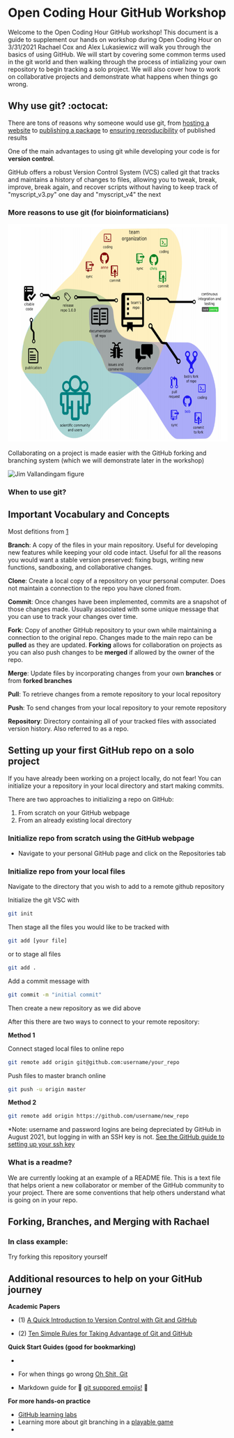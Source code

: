 # Open Coding Hour GitHub Workshop

Welcome to the Open Coding Hour GitHub workshop! This document is a guide to supplement our hands on workshop during Open Coding Hour on 3/31/2021
Rachael Cox and Alex Lukasiewicz will walk you through the basics of using GitHub. We will start by covering some common terms used in the git world and then walking through the process of intializing your own repository to begin tracking a solo project.
We will also cover how to work on collaborative projects and demonstrate what happens when things go wrong.

## Why use git? :octocat:

There are tons of reasons why someone would use git, from [hosting a website](https://github.com/wilkelab/wilkelab.github.io) to [publishing a package](https://github.com/rachaelcox/diffprot) to [ensuring reproducibility](https://github.com/marcottelab/CoEVxIMP) of published results  

One of the main advantages to using git while developing your code is for **version control**.

GitHub offers a robust Version Control System (VCS) called git that tracks and maintains a history of changes to files, allowing you to tweak, break, improve, break again, and recover scripts without having to keep track of "myscript_v3.py" one day and "myscript_v4" the next

### More reasons to use git (for bioinformaticians) 
 
 <img src=data/perez-riverol_fig_1.png width="700" height="500">

Collaborating on a project is made easier with the GitHub forking and branching system (which we will demonstrate later in the workshop) 

![Jim Vallandingam figure](https://vallandingham.me/images/git/git_diagrams.png)

### When to use git? 

## Important Vocabulary and Concepts 
Most defitions from [1](https://doi-org.ezproxy.lib.utexas.edu/10.1371/journal.pcbi.1004668)

**Branch**: A copy of the files in your main repository. Useful for developing new features while keeping your old code intact. Useful for all the reasons you would want a stable version preserved: fixing bugs, writing new functions, sandboxing, and collaborative changes.

**Clone**: Create a local copy of a repository on your personal computer. Does not maintain a connection to the repo you have cloned from.

**Commit**: Once changes have been implemented, commits are a snapshot of those changes made. Usually associated with some unique message that you can use to track your changes over time.

**Fork**: Copy of another GitHub repository to your own while maintaining a connection to the original repo. Changes made to the main repo can be **pulled** as they are updated. **Forking** allows for collaboration on projects as you can also push changes to be **merged** if allowed by the owner of the repo.

**Merge**: Update files by incorporating changes from your own **branches** or from **forked branches**

**Pull**: To retrieve changes from a remote repository to your local repository 

**Push**: To send changes from your local repository to your remote repository 

**Repository**: Directory containing all of your tracked files with associated version history. Also referred to as a repo.


## Setting up your first GitHub repo on a solo project

If you have already been working on a project locally, do not fear! You can initialize your a repository in your local directory and start making commits.

There are two approaches to initializing a repo on GitHub:
1. From scratch on your GitHub webpage
2. From an already existing local directory 

### Initialize repo from scratch using the GitHub webpage 

* Navigate to your personal GitHub page and click on the Repositories tab  

### Initialize repo from your local files 

Navigate to the directory that you wish to add to a remote github repository 

Initialize the git VSC with 

```bash
git init
```
Then stage all the files you would like to be tracked with

```bash
git add [your file] 
```
or to stage all files 

```bash
git add .
```

Add a commit message with 

```bash
git commit -m "initial commit"
```

Then create a new repository as we did above

After this there are two ways to connect to your remote repository:

**Method 1**

Connect staged local files to online repo
```bash 
git remote add origin git@github.com:username/your_repo
```
Push files to master branch online
```bash 
git push -u origin master
```

**Method 2**

```bash 
git remote add origin https://github.com/username/new_repo
```

*Note: username and password logins are being depreciated by GitHub in August 2021, but logging in with an SSH key is not. [See the GitHub guide to setting up your ssh key](https://docs.github.com/en/github/authenticating-to-github/connecting-to-github-with-ssh)

### What is a readme?
We are currently looking at an example of a README file. This is a text file that helps orient a new collaborator or member of the GitHub community to your project. There are some conventions that help others understand what is going on in your repo.   

  
## Forking, Branches, and Merging with Rachael
  
### In class example: 

Try forking this repository yourself 
  
## Additional resources to help on your GitHub journey 

**Academic Papers**

* (1) [A Quick Introduction to Version Control with Git and GitHub](https://doi-org.ezproxy.lib.utexas.edu/10.1371/journal.pcbi.1004668)

* (2) [Ten Simple Rules for Taking Advantage of Git and GitHub](https://doi-org.ezproxy.lib.utexas.edu/10.1371/journal.pcbi.1004947)

**Quick Start Guides (good for bookmarking)**

* 

* For when things go wrong [Oh Shit, Git](https://ohshitgit.com/)

* Markdown guide for :poodle: [git suppored emojis!](https://www.webfx.com/tools/emoji-cheat-sheet/) :poodle:

**For more hands-on practice**

* [GitHub learning labs](https://lab.github.com/)
* Learning more about git branching in a [playable game](https://learngitbranching.js.org/)
* 

